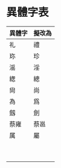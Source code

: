 # 異體字表

| 異體字 | 擬改為 |
| --- | --- |
| 礼 | 禮 |
| 珎 | 珍 |
| 滛 | 淫 |
| 緫 | 總 |
| 尙 | 尚 |
| 為 | 爲 |
| 劔 | 劍 |
| 蔡雍 | 蔡邕 |
| 属 | 屬 |
|  |  |
|  |  |
|  |  |
|  |  |
|  |  |
|  |  |
|  |  |
|  |  |
|  |  |
